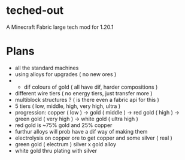 # teched-out
A Minecraft Fabric large tech mod for 1.20.1

# Plans
- all the standard machines
- using alloys for upgrades ( no new ores )
- - dif colours of gold ( all have dif, harder compositions )
- different wire tiers ( no energy tiers, just transfer more )
- multiblock structures ? ( is there even a fabric api for this )
- 5 tiers ( low, middle, high, very high, ultra )
- progression: copper ( low ) -> gold ( middle ) -> red gold ( high ) -> green gold ( very high ) -> white gold ( ultra high )
- red gold is ~75% gold and 25% copper
- furthur alloys will prob have a dif way of making them
- electrolysis on copper ore to get copper and some silver ( real )
- green gold ( electrum ) silver x gold alloy
- white gold thru plating with silver